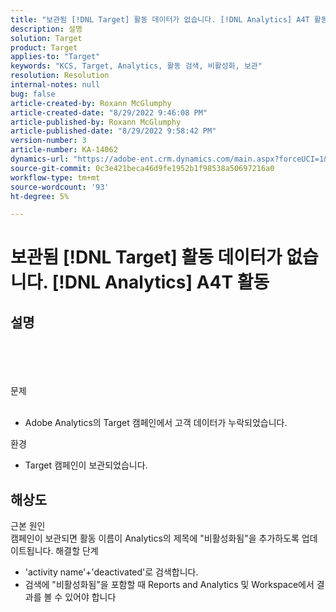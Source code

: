 ```yaml
---
title: "보관됨 [!DNL Target] 활동 데이터가 없습니다. [!DNL Analytics] A4T 활동용"
description: 설명
solution: Target
product: Target
applies-to: "Target"
keywords: "KCS, Target, Analytics, 활동 검색, 비활성화, 보관"
resolution: Resolution
internal-notes: null
bug: false
article-created-by: Roxann McGlumphy
article-created-date: "8/29/2022 9:46:08 PM"
article-published-by: Roxann McGlumphy
article-published-date: "8/29/2022 9:58:42 PM"
version-number: 3
article-number: KA-14062
dynamics-url: "https://adobe-ent.crm.dynamics.com/main.aspx?forceUCI=1&pagetype=entityrecord&etn=knowledgearticle&id=0e880cf8-e327-ed11-9db1-002248086d3d"
source-git-commit: 0c3e421beca46d9fe1952b1f98538a50697216a0
workflow-type: tm+mt
source-wordcount: '93'
ht-degree: 5%

---
```


# 보관됨 [!DNL Target] 활동 데이터가 없습니다. [!DNL Analytics] A4T 활동

## 설명

<br><br><br><br>문제<br><br>
- Adobe Analytics의 Target 캠페인에서 고객 데이터가 누락되었습니다.



환경
- Target 캠페인이 보관되었습니다.



## 해상도

근본 원인<br>
캠페인이 보관되면 활동 이름이 Analytics의 제목에 &quot;비활성화됨&quot;을 추가하도록 업데이트됩니다.
해결할 단계
- &#39;activity name&#39;+&#39;deactivated&#39;로 검색합니다.
- 검색에 &quot;비활성화됨&quot;을 포함할 때 Reports and Analytics 및 Workspace에서 결과를 볼 수 있어야 합니다

